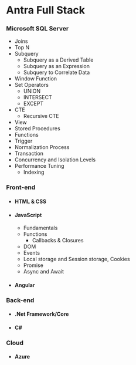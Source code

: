 # Antra Full Stack

### Microsoft SQL Server

- Joins
- Top N
- Subquery
  - Subquery as a Derived Table
  - Subquery as an Expression
  - Subquery to Correlate Data
- Window Function
- Set Operators
  - UNION
  - INTERSECT
  - EXCEPT
- CTE
  - Recursive CTE
- View
- Stored Procedures
- Functions
- Trigger
- Normalization Process 
- Transaction
- Concurrency and Isolation Levels
- Performance Tuning
  - Indexing

### Front-end

- #### HTML & CSS

- #### JavaScript

  - Fundamentals
  - Functions
    - Callbacks & Closures
  - DOM
  - Events
  - Local storage and Session storage, Cookies
  - Promise
  - Async and Await

- #### Angular

### Back-end

- #### .Net Framework/Core
- #### C#

### Cloud

- #### Azure



